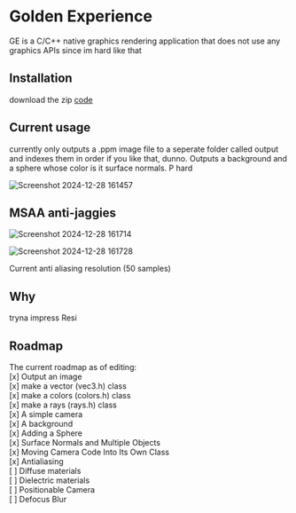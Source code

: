 # Golden Experience

GE is a C/C++ native graphics rendering application that does not use any graphics APIs since im hard like that

## Installation

download the zip [code](https://github.com/MaticFijavz/Golden-experience/archive/refs/heads/master.zip) 

## Current usage
currently only outputs a .ppm image file to a seperate folder called output and indexes them  in order if you like that, dunno.
Outputs a background and a sphere whose color is it surface normals. P hard



![Screenshot 2024-12-28 161457](https://github.com/user-attachments/assets/7c57e38d-0309-4eb2-8145-fd35b82501ec)

## MSAA anti-jaggies
![Screenshot 2024-12-28 161714](https://github.com/user-attachments/assets/ab42c215-7781-4c84-95d4-6ed7e2a08007)

![Screenshot 2024-12-28 161728](https://github.com/user-attachments/assets/ea75e0e9-af9a-4460-b177-02dc9dc92477)

Current anti aliasing resolution (50 samples)
## Why

tryna impress Resi

## Roadmap
The current roadmap as of editing:\
[x] Output an image \
[x] make a vector (vec3.h) class\
[x] make a colors (colors.h) class\
[x] make a rays (rays.h) class\
[x] A simple camera\
[x] A background\
[x] Adding a Sphere\
[x] Surface Normals and Multiple Objects\
[x] Moving Camera Code Into Its Own Class\
[x] Antialiasing\
[ ] Diffuse materials\
[ ] Dielectric materials\
[ ] Positionable Camera\
[ ] Defocus Blur

